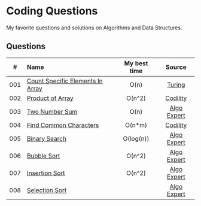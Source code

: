 # Coding Questions

My favorite questions and solutions on Algorithms and Data Structures.

## Questions

| #   | Name                                    | My best time | Source                    |
|:---:|:----------------------------------------|:------------:|:-------------------------:|
| 001 | [Count Specific Elements In Array][001] | O(n)         | [Turing][Turing]          |
| 002 | [Product of Array][002]                 | O(n^2)       | [Codility][Codility]      |
| 003 | [Two Number Sum][003]                   | O(n)         | [Algo Expert][AlgoExpert] |
| 004 | [Find Common Characters][004]           | O(n*m)       | [Codility][Codility]      |
| 005 | [Binary Search][005]                    | O(log(n))    | [Algo Expert][AlgoExpert] |
| 006 | [Bubble Sort][006]                      | O(n^2)       | [Algo Expert][AlgoExpert] |
| 007 | [Insertion Sort][007]                   | O(n^2)       | [Algo Expert][AlgoExpert] |
| 008 | [Selection Sort][008]                   |              | [Algo Expert][AlgoExpert] |

[Turing]: https://www.turing.com/

[Codility]: https://www.codility.com/

[AlgoExpert]: https://www.algoexpert.io/

[001]: questions/001-CountSpecificElementsInArray.md

[002]: questions/002-ProductOfArray.md

[003]: questions/003-TwoNumberSum.md

[004]: questions/004-FindCommonCharacters.md

[005]: questions/005-BinarySearch.md

[006]: questions/006-BubbleSort.md

[007]: questions/007-InsertionSort.md

[008]: questions/008-SelectionSort.md
